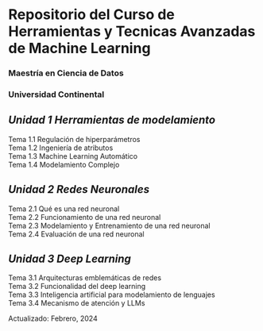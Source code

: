 # Repositorio del Curso de Herramientas y Tecnicas Avanzadas de Machine Learning
### Maestría en Ciencia de Datos
### Universidad Continental

## *Unidad 1 Herramientas de modelamiento* <br>
  Tema 1.1	Regulación de hiperparámetros <br>
  Tema 1.2	Ingeniería de atributos <br>
	Tema 1.3	Machine Learning Automático <br>
	Tema 1.4	Modelamiento Complejo <br>
 
## *Unidad 2 Redes Neuronales* <br>
  Tema 2.1	Qué es una red neuronal <br>
	Tema 2.2	Funcionamiento de una red neuronal <br>
	Tema 2.3	Modelamiento y Entrenamiento de una red neuronal <br>
	Tema 2.4	Evaluación de una red neuronal <br>
 
## *Unidad 3 Deep Learning*
  Tema 3.1	Arquitecturas emblemáticas de redes <br>
	Tema 3.2	Funcionalidad del deep learning <br>
	Tema 3.3	Inteligencia artificial para modelamiento de lenguajes <br>
	Tema 3.4	Mecanismo de atención y LLMs <br>

Actualizado: Febrero, 2024
